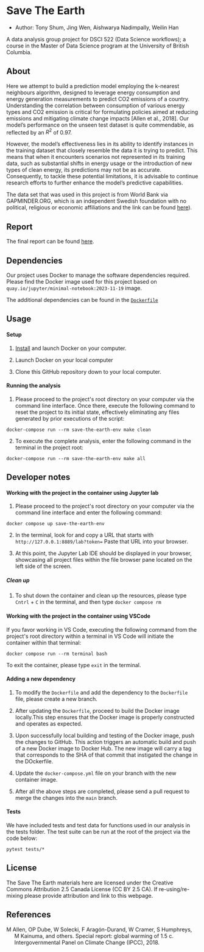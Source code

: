 # Save The Earth

  - Author: Tony Shum, Jing Wen, Aishwarya Nadimpally, Weilin Han

A data analysis group project for DSCI 522 (Data Science workflows); a
course in the Master of Data Science program at the University of
British Columbia.

## About

Here we attempt to build a prediction model employing the k-nearest neighbours algorithm, designed to leverage energy consumption and energy generation measurements to predict CO2 emissions of a country. Understanding the correlation between consumption of various energy types and CO2 emission is critical for formulating policies aimed at reducing emissions and mitigating climate change impacts [Allen et al., 2018]. Our model’s performance on the unseen test dataset is quite commendable, as reflected by an $R^2$ of 0.97.

However, the model’s effectiveness lies in its ability to identify instances in the training dataset that closely resemble the data it is trying to predict. This means that when it encounters scenarios not represented in its training data, such as substantial shifts in energy usage or the introduction of new types of clean energy, its predictions may not be as accurate. Consequently, to tackle these potential limitations, it is advisable to continue research efforts to further enhance the model’s predictive capabilities.

The data set that was used in this project is from World Bank via
GAPMINDER.ORG, which is an independent Swedish foundation with no
political, religious or economic affiliations and the link can be found
[here](https://www.gapminder.org/)).

## Report

The final report can be found
[here](https://ubc-mds.github.io/DSCI_522_Group-11_Save-The-Earth/save_the_earth_model.html).

## Dependencies

Our project uses Docker to manage the software dependencies required.
Please find the Docker image used for this project based on
`quay.io/jupyter/minimal-notebook:2023-11-19` image.

The additional dependencies can be found in the
[`Dockerfile`](Dockerfile)

## Usage

#### Setup

1.  [Install](https://www.docker.com/get-started/) and launch Docker on your computer.

2.  Launch Docker on your local computer

3.  Clone this GitHub repository down to your local computer.

#### Running the analysis

1. Please proceed to the project's root directory on your computer via the command line interface. Once there, execute the following command to reset the project to its initial state, effectively eliminating any files generated by prior executions of the script:

``` 
docker-compose run --rm save-the-earth-env make clean
```

2. To execute the complete analysis, enter the following command in the terminal in the project root:

```
docker-compose run --rm save-the-earth-env make all
```

## Developer notes

#### Working with the project in the container using Jupyter lab

1. Please proceed to the project's root directory on your computer via the command line interface and enter the following command:

```
docker compose up save-the-earth-env
```

2. In the terminal, look for and copy a URL that starts with
`http://127.0.0.1:8889/lab?token=`
Paste that URL into your browser.


3. At this point, the Jupyter Lab IDE should be displayed in your browser, showcasing all project files within the file browser pane located on the left side of the screen.

##### Clean up

1. To shut down the container and clean up the resources,
please type `Cntrl` + `C` in the terminal, and then type `docker compose rm`

#### Working with the project in the container using VSCode

If you favor working in VS Code, executing the following command from the project's root directory within a terminal in VS Code will initiate the container within that terminal:

```
docker compose run --rm terminal bash
```

To exit the container, please type `exit` in the terminal.


#### Adding a new dependency

1.  To modify the `Dockerfile` and add the dependency to the
    `Dockerfile` file, please create a new branch.

2.  After updating the `Dockerfile`, proceed to build the Docker image
    locally.This step ensures that the Docker image is properly
    constructed and operates as expected.

3.  Upon successfully local building and testing of the Docker image,
    push the changes to GitHub. This action triggers an automatic build
    and push of a new Docker image to Docker Hub. The new image will
    carry a tag that corresponds to the SHA of that commit that
    instigated the change in the DOckerfile.

4.  Update the `docker-compose.yml` file on your branch with the new
    container image.

5.  After all the above steps are completed, please send a pull request
    to merge the changes into the `main` branch.

#### Tests

We have included tests and test data for functions used in our analysis
in the tests folder. The test suite can be run at the root of the
project via the code below:

```         
pytest tests/*
```

## License

The Save The Earth materials here are licensed under the Creative
Commons Attribution 2.5 Canada License (CC BY 2.5 CA). If
re-using/re-mixing please provide attribution and link to this webpage.

## References

<div id="refs" class="references hanging-indent">

<div>

M Allen, OP Dube, W Solecki, F Aragón-Durand, W Cramer, S Humphreys, M Kainuma, and others. Special report: global warming of 1.5 c. Intergovernmental Panel on Climate Change (IPCC), 2018.

</div>

<div>
